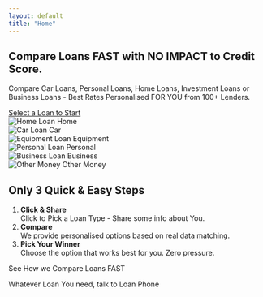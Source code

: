```yaml
---
layout: default
title: "Home"
---
```


<section class="bg-pink-100 p-12 rounded-lg shadow-md mb-16">
  <div class="container mx-auto flex justify-between">
    <div class="max-w-2xl">
      <h1 class="text-5xl font-extrabold mb-4 leading-tight">
        Compare Loans <span class="text-red-600">FAST</span> with NO IMPACT to Credit Score.
      </h1>
      <p class="text-lg mb-6 text-gray-700">
        Compare Car Loans, Personal Loans, Home Loans, Investment Loans or Business Loans - Best Rates Personalised FOR YOU from 100+ Lenders.
      </p>
      <a href="#" class="inline-block bg-red-600 text-white px-6 py-3 rounded-lg shadow hover:bg-red-700 transition">
        Select a Loan to Start
      </a>
    </div>
    <div class="bg-white rounded-lg shadow-lg p-8 grid grid-cols-3 gap-4 w-[600px]">
      <div class="flex flex-col items-center justify-center p-4 cursor-pointer hover:bg-red-50 rounded-lg">
        <img src="/assets/icons/home.svg" alt="Home Loan" class="w-12 mb-2" />
        <span>Home</span>
      </div>
      <div class="flex flex-col items-center justify-center p-4 cursor-pointer hover:bg-red-50 rounded-lg">
        <img src="/assets/icons/car.svg" alt="Car Loan" class="w-12 mb-2" />
        <span>Car</span>
      </div>
      <div class="flex flex-col items-center justify-center p-4 cursor-pointer hover:bg-red-50 rounded-lg">
        <img src="/assets/icons/equipment.svg" alt="Equipment Loan" class="w-12 mb-2" />
        <span>Equipment</span>
      </div>
      <div class="flex flex-col items-center justify-center p-4 cursor-pointer hover:bg-red-50 rounded-lg">
        <img src="/assets/icons/personal.svg" alt="Personal Loan" class="w-12 mb-2" />
        <span>Personal</span>
      </div>
      <div class="flex flex-col items-center justify-center p-4 cursor-pointer hover:bg-red-50 rounded-lg">
        <img src="/assets/icons/business.svg" alt="Business Loan" class="w-12 mb-2" />
        <span>Business</span>
      </div>
      <div class="flex flex-col items-center justify-center p-4 cursor-pointer hover:bg-red-50 rounded-lg">
        <img src="/assets/icons/other-money.svg" alt="Other Money" class="w-12 mb-2" />
        <span>Other Money</span>
      </div>
    </div>
  </div>
</section>

<section class="max-w-4xl mx-auto">
  <h2 class="text-3xl font-bold mb-6">Only 3 Quick & Easy Steps</h2>
  <ol class="list-decimal list-inside text-lg space-y-4">
    <li><strong>Click & Share</strong><br />Click to Pick a Loan Type - Share some info about You.</li>
    <li><strong>Compare</strong><br />We provide personalised options based on real data matching.</li>
    <li><strong>Pick Your Winner</strong><br />Choose the option that works best for you. Zero pressure.</li>
  </ol>
  <p class="mt-8">See How we Compare Loans FAST</p>
  <p>Whatever Loan You need, talk to Loan Phone</p>
</section>
